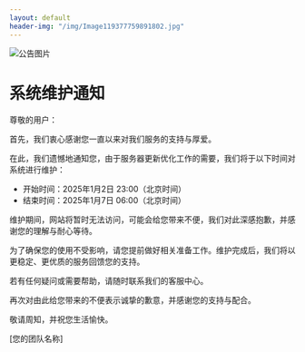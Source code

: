 ```yaml
---
layout: default
header-img: "/img/Image119377759891802.jpg"
---
```


![公告图片](/img/Image119377759891802.jpg)
# 系统维护通知

尊敬的用户：

首先，我们衷心感谢您一直以来对我们服务的支持与厚爱。

在此，我们遗憾地通知您，由于服务器更新优化工作的需要，我们将于以下时间对系统进行维护：

- 开始时间：2025年1月2日 23:00（北京时间）
- 结束时间：2025年1月7日 06:00（北京时间）

维护期间，网站将暂时无法访问，可能会给您带来不便，我们对此深感抱歉，并感谢您的理解与耐心等待。

为了确保您的使用不受影响，请您提前做好相关准备工作。维护完成后，我们将以更稳定、更优质的服务回馈您的支持。

若有任何疑问或需要帮助，请随时联系我们的客服中心。

再次对由此给您带来的不便表示诚挚的歉意，并感谢您的支持与配合。

敬请周知，并祝您生活愉快。

[您的团队名称]
 